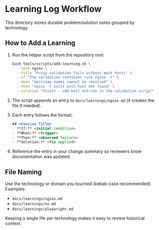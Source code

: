 # Learning Log Workflow

This directory stores durable problem/solution notes grouped by technology.

## How to Add a Learning

1. Run the helper script from the repository root:

   ```sh
   bash tools/scripts/add-learning.sh \
     --tech nginx \
     --title "Proxy validation fails without mock hosts" \
     --if "The validation container runs nginx -t" \
     --when "Upstream names cannot be resolved" \
     --then "nginx -t exits with host not found" \
     --solution "Inject --add-host entries in the validation script"
   ```

2. The script appends an entry to `docs/learnings/nginx.md` (it creates the file if needed).
3. Each entry follows the format:

   ```markdown
   ## <Concise Title>
   - **If:** <initial condition>
   - **When:** <trigger>
   - **Then:** <observed failure>
   - **Solution:** <fix applied>
   ```

4. Reference the entry in your change summary so reviewers know documentation was updated.

## File Naming

Use the technology or domain you touched (kebab-case recommended). Examples:

- `docs/learnings/nginx.md`
- `docs/learnings/nx.md`
- `docs/learnings/playwright.md`

Keeping a single file per technology makes it easy to review historical context.
